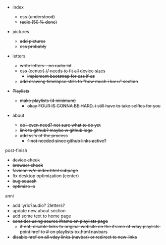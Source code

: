 * index
  * ~~css (understood)~~
  * ~~radio (50 % done)~~

* pictures
  * ~~add pictures~~
  * ~~css probably~~

* letters
  * ~~write letters - no radio lol~~
  * ~~css (center) // needs to fit all device sizes~~
    * ~~implement bootstrap for css if ez~~  
  * ~~add drawing timelapse stills to "how much i luv u" section~~

* ~~Playlists~~
  * ~~make playlists (4 minimum)~~
    * ~~okay FOUR IS GONNA BE HARD, i still have to take selfies for you~~

* about
  * ~~do i even need? not sure what to do yet~~
  *  ~~link to github? maybe w github logo~~
  * ~~add ss's of the process~~
    * ~~^ not needed since github links active?~~

post-finish

- ~~device check~~
- ~~browser check~~
- ~~favicon w/o index.html subpage~~
- ~~fix desktop optimization (center)~~
- ~~bug squash~~
- ~~optimize :p~~

anni
- add lyric?audio? 2letters?
- update new about section
- add some text to home page
- ~~consider using source iframe on playlists page~~
  - ~~if not, disable links to original website on the iframe of vday playlists. point href to # on playlists-xx.html navbars~~
- ~~disable href on all vday links (navbar) or redirect to new links~~
